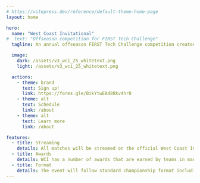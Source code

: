 ```yaml
---
# https://vitepress.dev/reference/default-theme-home-page
layout: home

hero:
  name: "West Coast Invitational"
#  text: "Offseason competition for FIRST Tech Challenge"
  tagline: An annual offseason FIRST Tech Challenge competition created to highlight team's true potential and to show off what they have accomplished this year in a fun but competitive event.

  image:
    dark: /assets/v3_wci_25_whitetext.png
    light: /assets/v3_wci_25_whitetext.png

  actions:
    - theme: brand
      text: Sign up!
      link: https://forms.gle/BikYtwEAd88kv4hr8
    - theme: alt
      text: Schedule
      link: /about
    - theme: alt
      text: Learn more
      link: /about

features:
  - title: Streaming
    details: All matches will be streamed on the official West Coast Invitational YouTube channel and will be available for playback
  - title: Awards
    details: WCI has a number of awards that are earned by teams in many different ways
  - title: Format
    details: The event will follow standard championship format including judging, qualifications, alliance selection, eliminations, and awards.
---
```


